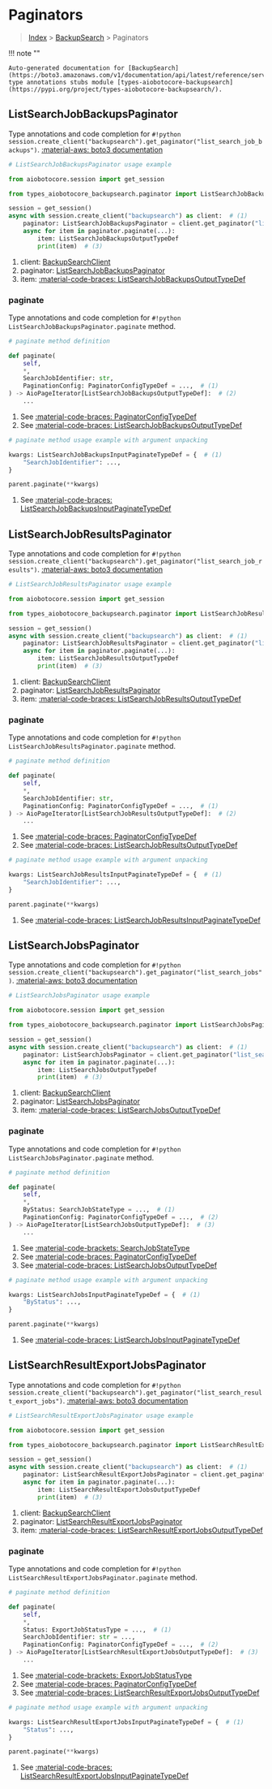 # Paginators

> [Index](../README.md) > [BackupSearch](./README.md) > Paginators

!!! note ""

    Auto-generated documentation for [BackupSearch](https://boto3.amazonaws.com/v1/documentation/api/latest/reference/services/backupsearch.html#backupsearch)
    type annotations stubs module [types-aiobotocore-backupsearch](https://pypi.org/project/types-aiobotocore-backupsearch/).

## ListSearchJobBackupsPaginator

Type annotations and code completion for `#!python session.create_client("backupsearch").get_paginator("list_search_job_backups")`.
[:material-aws: boto3 documentation](https://boto3.amazonaws.com/v1/documentation/api/latest/reference/services/backupsearch/paginator/ListSearchJobBackups.html#BackupSearch.Paginator.ListSearchJobBackups)

```python
# ListSearchJobBackupsPaginator usage example

from aiobotocore.session import get_session

from types_aiobotocore_backupsearch.paginator import ListSearchJobBackupsPaginator

session = get_session()
async with session.create_client("backupsearch") as client:  # (1)
    paginator: ListSearchJobBackupsPaginator = client.get_paginator("list_search_job_backups")  # (2)
    async for item in paginator.paginate(...):
        item: ListSearchJobBackupsOutputTypeDef
        print(item)  # (3)
```

1. client: [BackupSearchClient](./client.md)
2. paginator: [ListSearchJobBackupsPaginator](./paginators.md#listsearchjobbackupspaginator)
3. item: [:material-code-braces: ListSearchJobBackupsOutputTypeDef](./type_defs.md#listsearchjobbackupsoutputtypedef) 


### paginate

Type annotations and code completion for `#!python ListSearchJobBackupsPaginator.paginate` method.

```python
# paginate method definition

def paginate(
    self,
    *,
    SearchJobIdentifier: str,
    PaginationConfig: PaginatorConfigTypeDef = ...,  # (1)
) -> AioPageIterator[ListSearchJobBackupsOutputTypeDef]:  # (2)
    ...
```

1. See [:material-code-braces: PaginatorConfigTypeDef](./type_defs.md#paginatorconfigtypedef) 
2. See [:material-code-braces: ListSearchJobBackupsOutputTypeDef](./type_defs.md#listsearchjobbackupsoutputtypedef) 


```python
# paginate method usage example with argument unpacking

kwargs: ListSearchJobBackupsInputPaginateTypeDef = {  # (1)
    "SearchJobIdentifier": ...,
}

parent.paginate(**kwargs)
```

1. See [:material-code-braces: ListSearchJobBackupsInputPaginateTypeDef](./type_defs.md#listsearchjobbackupsinputpaginatetypedef) 
## ListSearchJobResultsPaginator

Type annotations and code completion for `#!python session.create_client("backupsearch").get_paginator("list_search_job_results")`.
[:material-aws: boto3 documentation](https://boto3.amazonaws.com/v1/documentation/api/latest/reference/services/backupsearch/paginator/ListSearchJobResults.html#BackupSearch.Paginator.ListSearchJobResults)

```python
# ListSearchJobResultsPaginator usage example

from aiobotocore.session import get_session

from types_aiobotocore_backupsearch.paginator import ListSearchJobResultsPaginator

session = get_session()
async with session.create_client("backupsearch") as client:  # (1)
    paginator: ListSearchJobResultsPaginator = client.get_paginator("list_search_job_results")  # (2)
    async for item in paginator.paginate(...):
        item: ListSearchJobResultsOutputTypeDef
        print(item)  # (3)
```

1. client: [BackupSearchClient](./client.md)
2. paginator: [ListSearchJobResultsPaginator](./paginators.md#listsearchjobresultspaginator)
3. item: [:material-code-braces: ListSearchJobResultsOutputTypeDef](./type_defs.md#listsearchjobresultsoutputtypedef) 


### paginate

Type annotations and code completion for `#!python ListSearchJobResultsPaginator.paginate` method.

```python
# paginate method definition

def paginate(
    self,
    *,
    SearchJobIdentifier: str,
    PaginationConfig: PaginatorConfigTypeDef = ...,  # (1)
) -> AioPageIterator[ListSearchJobResultsOutputTypeDef]:  # (2)
    ...
```

1. See [:material-code-braces: PaginatorConfigTypeDef](./type_defs.md#paginatorconfigtypedef) 
2. See [:material-code-braces: ListSearchJobResultsOutputTypeDef](./type_defs.md#listsearchjobresultsoutputtypedef) 


```python
# paginate method usage example with argument unpacking

kwargs: ListSearchJobResultsInputPaginateTypeDef = {  # (1)
    "SearchJobIdentifier": ...,
}

parent.paginate(**kwargs)
```

1. See [:material-code-braces: ListSearchJobResultsInputPaginateTypeDef](./type_defs.md#listsearchjobresultsinputpaginatetypedef) 
## ListSearchJobsPaginator

Type annotations and code completion for `#!python session.create_client("backupsearch").get_paginator("list_search_jobs")`.
[:material-aws: boto3 documentation](https://boto3.amazonaws.com/v1/documentation/api/latest/reference/services/backupsearch/paginator/ListSearchJobs.html#BackupSearch.Paginator.ListSearchJobs)

```python
# ListSearchJobsPaginator usage example

from aiobotocore.session import get_session

from types_aiobotocore_backupsearch.paginator import ListSearchJobsPaginator

session = get_session()
async with session.create_client("backupsearch") as client:  # (1)
    paginator: ListSearchJobsPaginator = client.get_paginator("list_search_jobs")  # (2)
    async for item in paginator.paginate(...):
        item: ListSearchJobsOutputTypeDef
        print(item)  # (3)
```

1. client: [BackupSearchClient](./client.md)
2. paginator: [ListSearchJobsPaginator](./paginators.md#listsearchjobspaginator)
3. item: [:material-code-braces: ListSearchJobsOutputTypeDef](./type_defs.md#listsearchjobsoutputtypedef) 


### paginate

Type annotations and code completion for `#!python ListSearchJobsPaginator.paginate` method.

```python
# paginate method definition

def paginate(
    self,
    *,
    ByStatus: SearchJobStateType = ...,  # (1)
    PaginationConfig: PaginatorConfigTypeDef = ...,  # (2)
) -> AioPageIterator[ListSearchJobsOutputTypeDef]:  # (3)
    ...
```

1. See [:material-code-brackets: SearchJobStateType](./literals.md#searchjobstatetype) 
2. See [:material-code-braces: PaginatorConfigTypeDef](./type_defs.md#paginatorconfigtypedef) 
3. See [:material-code-braces: ListSearchJobsOutputTypeDef](./type_defs.md#listsearchjobsoutputtypedef) 


```python
# paginate method usage example with argument unpacking

kwargs: ListSearchJobsInputPaginateTypeDef = {  # (1)
    "ByStatus": ...,
}

parent.paginate(**kwargs)
```

1. See [:material-code-braces: ListSearchJobsInputPaginateTypeDef](./type_defs.md#listsearchjobsinputpaginatetypedef) 
## ListSearchResultExportJobsPaginator

Type annotations and code completion for `#!python session.create_client("backupsearch").get_paginator("list_search_result_export_jobs")`.
[:material-aws: boto3 documentation](https://boto3.amazonaws.com/v1/documentation/api/latest/reference/services/backupsearch/paginator/ListSearchResultExportJobs.html#BackupSearch.Paginator.ListSearchResultExportJobs)

```python
# ListSearchResultExportJobsPaginator usage example

from aiobotocore.session import get_session

from types_aiobotocore_backupsearch.paginator import ListSearchResultExportJobsPaginator

session = get_session()
async with session.create_client("backupsearch") as client:  # (1)
    paginator: ListSearchResultExportJobsPaginator = client.get_paginator("list_search_result_export_jobs")  # (2)
    async for item in paginator.paginate(...):
        item: ListSearchResultExportJobsOutputTypeDef
        print(item)  # (3)
```

1. client: [BackupSearchClient](./client.md)
2. paginator: [ListSearchResultExportJobsPaginator](./paginators.md#listsearchresultexportjobspaginator)
3. item: [:material-code-braces: ListSearchResultExportJobsOutputTypeDef](./type_defs.md#listsearchresultexportjobsoutputtypedef) 


### paginate

Type annotations and code completion for `#!python ListSearchResultExportJobsPaginator.paginate` method.

```python
# paginate method definition

def paginate(
    self,
    *,
    Status: ExportJobStatusType = ...,  # (1)
    SearchJobIdentifier: str = ...,
    PaginationConfig: PaginatorConfigTypeDef = ...,  # (2)
) -> AioPageIterator[ListSearchResultExportJobsOutputTypeDef]:  # (3)
    ...
```

1. See [:material-code-brackets: ExportJobStatusType](./literals.md#exportjobstatustype) 
2. See [:material-code-braces: PaginatorConfigTypeDef](./type_defs.md#paginatorconfigtypedef) 
3. See [:material-code-braces: ListSearchResultExportJobsOutputTypeDef](./type_defs.md#listsearchresultexportjobsoutputtypedef) 


```python
# paginate method usage example with argument unpacking

kwargs: ListSearchResultExportJobsInputPaginateTypeDef = {  # (1)
    "Status": ...,
}

parent.paginate(**kwargs)
```

1. See [:material-code-braces: ListSearchResultExportJobsInputPaginateTypeDef](./type_defs.md#listsearchresultexportjobsinputpaginatetypedef) 
